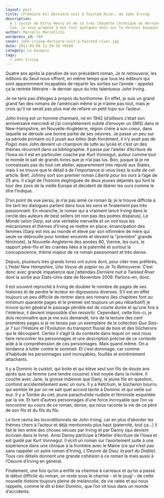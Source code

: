 ```yaml
---
layout: post
title: (Première et) Dernière nuit à Twisted River, de John Irving
description:
  A l'instar de Dirty Henry et de sa très chouette chronique du dernier roman de
  Coe, je vous propose à mon tour quelques mots sur le dernier bouquin d'Irving.
author: Marcello Marcellito
wordpress_id: 794
cover: john-irving-derniere-nuit-a-twisted-river.jpg
date: 2011-03-04 11:29:35 +0100
category: Le bouquin
tags:
  - John Irving
---
```


Quatre ans après la parution de son précédent roman, _Je te retrouverai_, les
éditions du Seuil nous offrent, en même temps que tous les éditeurs qui sont
apparemment incapables de répartir les sorties sur l’année - appelez ça la
rentrée littéraire - le dernier opus du très talentueux John Irving.

Je ne taris pas d’éloges à propos du bonhomme. En effet, je suis un grand grand
fan des romans de l’américain même si je n’aime pas tout, mais je crois qu’il ne
serait pas plus mal de refaire un petit topo sur l’auteur.

John Irving est un homme charmant, né en 1942 (d’ailleurs c’était son
anniversaire mercredi et j’ai complètement oublié d’envoyer un SMS) dans le
New-Hampshire, en Nouvelle-Angleterre, région chère à son coeur, dans laquelle
se déroule une bonne partie de ses oeuvres. Je passe un peu sur sa période
primaire où il jouait aux billes (bah forcément, il n’y avait pas de _Pogs_)
mais John devient un champion de lutte au lycée et c’est un des thèmes récurrent
dans sa bibliographie. Il passe par l’atelier d’écriture de l’Iowa où il est en
particulier coaché par Kurt Vonnegut, auteur comme tout le monde le sait de
grands livres que je n’ai pas lus. Bon, jusque là je ne connaissais pas du tout
cet atelier, apparemment très réputé aux States, mais il se trouve que le détail
à de l’importance si vous lisez la suite de cet article. Bref, Johnny sort son
premier roman _Liberté pour les ours_ à l’age de 25 ans. Il s’agit de l’histoire
deglinguée de deux jeunes déjantés qui font le tour des zoos de la vieille
Europe et décident de libérer les ours comme le titre l’indique.

D’un point de vue perso, je n’ai pas aimé ce roman là; je le trouve difficile à
lire tant les dialogues partent dans tous les sens et finalement pas très
passionnant. En revanche, le roman qui a vraiment lancé Irving dans le cercle
des auteurs de best sellers (et non pas des poètes disparus), Le _Monde selon
Garp_, est une véritable merveille et on voit tous les mécanismes et thèmes
d’Irving se mettre en place: émancipation des femmes (Garp est mis au monde et
élevé par son infirmière de mère qui seule se débrouille pour tomber enceinte et
devient la "première" grande féministe), la Nouvelle-Angleterre des années 60,
Vienne, les ours, le rapport père-fils et les craintes liées à la paternité et
surtout la concupiscence, thème majeur de ce roman passionnant et très dense.

Depuis, plusieurs très grands livres ont suivis dont, pour citer mes préférés,
L’_Hotel New Hampshire_, _Une Veuve de papier_ ou _Je Te Retrouverai._ C’est
donc avec grande impatience que j’attendais _Dernière nuit à Twisted River_ dont
la sortie aux Etats-Unis date de Novembre 2009. Parlons-en, donc.

Il est souvent reproché à Irving de doubler le nombre de pages de ses histoires
et de perdre le lecteur en digressions diverses. S’il est en effet toujours un
peu difficile de rentrer dans ses romans (les chapitres font au minimum quarante
pages et le premier est toujours un peu rébarbatif) je trouve qu’en général le
passage pénible est de courte durée et qu’une fois à l’intérieur, il devient
impossible d’en ressortir. Cependant, cette fois-ci, je dois reconnaître que je
me suis demandé, lors de la lecture des cent premières pages si je ne tenais pas
un exemplaire de la collection _Que Sais-je ?_ sur l’Histoire et l’Evolution du
transport fluvial de bois et des bûcherons qui le découpent. Certes il s’agit là
du contexte dans lequel on veut nous faire rencontrer les personnages et une
description précise de ce contexte aide à la compréhension de ces personnages.
Mais quand même. On a tendance à lutter contre le sommeil. Et c’est dommage, car
comme d’habitude les personnages sont incroyables, fouillés et extrêmement
attachants.

Il y a Dominic le cuistot, qui boite et qui élève seul son fils de douze ans
après que sa femme (une tendre cousine) s’est noyée dans la rivière. Il couche
avec Jane, la grosse indienne que Dany, le jeune fils en question, confond
accidentellement avec un ours. Il y a Ketchum, le bûcheron bourru qui semble lié
par on ne sait quel accord tacite à Dominic et qui veille sur eux. Il y a Tombe
du ciel, jeune parachutiste nudiste et féministe esquintée par la vie. Et tant
d’autres personnages d’une force incroyable que l’on va rencontrer au cours de
ce roman, dense, qui nous raconte la vie de ce père de son fils et du fils du
fils.

Le livre ravira les inconditionnels de John Irving, car en plus d’aborder les
thèmes chers à l’auteur et déjà mentionnés plus haut (paternité, tout ça…) il
fait le lien entre des choses vécues par Irving et par Danny (qui devient
écrivain dans le livre). Ainsi Danny participe à l’Atelier d’écriture de l’Iowa
et est guidé par Kurt Vonnegut. Il écrit un roman sur l’avortement suite à une
expérience dans une clinique à la frontière avec le Maine (ce qui n’est pas sans
rappeler un autre roman d’Irving, _L’Oeuvre de Dieu; la part du Diable_). Tous
ces détails donnent une grande cohésion à ce roman là mais aussi à l’Oeuvre
d’Irving en général.

Finalement, une fois qu’on a enfilé sa chemise à carreaux et qu’on a passé le
début difficile du roman, on reste sous le charme - et le joug! - de cette
nouvelle histoire toujours pleine de mélancolie, de vie ratée et qui nous
rappelle, comme le dit si bien Dominic, que l’on vit tous dans un monde
d’accidents.
